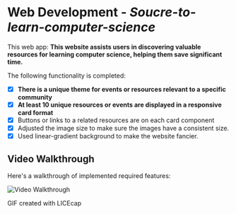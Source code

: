 # Web Development - _Soucre-to-learn-computer-science_


This web app: **This website assists users in discovering valuable resources for learning computer science, helping them save significant time.**

The following functionality is completed:

- [x] **There is a unique theme for events or resources relevant to a specific community**
- [x] **At least 10 unique resources or events are displayed in a responsive card format**
- [x] Buttons or links to a related resources are on each card component
- [x] Adjusted the image size to make sure the images have a consistent size.
- [x] Used linear-gradient background to make the website fancier.

## Video Walkthrough

Here's a walkthrough of implemented required features:

<img src='https://github.com/ZSS57/Soucre-to-learn-computer-science/blob/main/ProjectVideo.gif' title='Video Walkthrough' width='' alt='Video Walkthrough' />

GIF created with LICEcap
